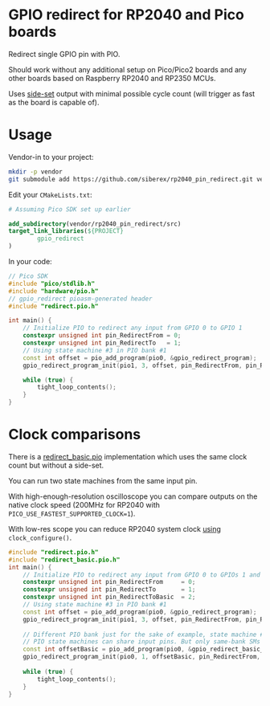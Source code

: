# GPIO redirect for RP2040 and Pico boards

Redirect single GPIO pin with PIO.

Should work without any additional setup on Pico/Pico2 boards and any other boards based on Raspberry RP2040 and RP2350 MCUs.

Uses [side-set](https://datasheets.raspberrypi.com/rp2040/rp2040-datasheet.pdf#page=332&zoom=100,153,745) output with minimal possible cycle count (will trigger as fast as the board is capable of).


# Usage

Vendor-in to your project:

```bash
mkdir -p vendor
git submodule add https://github.com/siberex/rp2040_pin_redirect.git vendor/rp2040_pin_redirect
```

Edit your `CMakeLists.txt`:

```cmake
# Assuming Pico SDK set up earlier

add_subdirectory(vendor/rp2040_pin_redirect/src)
target_link_libraries(${PROJECT}
        gpio_redirect
)
```

In your code:

```c++
// Pico SDK
#include "pico/stdlib.h"
#include "hardware/pio.h"
// gpio_redirect pioasm-generated header
#include "redirect.pio.h"

int main() {
    // Initialize PIO to redirect any input from GPIO 0 to GPIO 1
    constexpr unsigned int pin_RedirectFrom = 0;
    constexpr unsigned int pin_RedirectTo   = 1;
    // Using state machine #3 in PIO bank #1
    const int offset = pio_add_program(pio0, &gpio_redirect_program);
    gpio_redirect_program_init(pio1, 3, offset, pin_RedirectFrom, pin_RedirectTo);

    while (true) {
        tight_loop_contents();
    }
}
```


# Clock comparisons

There is a [redirect_basic.pio](./src/redirect_basic.pio) implementation which uses the same clock count but without a side-set.

You can run two state machines from the same input pin.

With high-enough-resolution oscilloscope you can compare outputs on the native clock speed (200MHz for RP2040 with `PICO_USE_FASTEST_SUPPORTED_CLOCK=1`).

With low-res scope you can reduce RP2040 system clock [using](https://github.com/raspberrypi/pico-examples/blob/84e8d489ca321a4be90ee49e36dc29e5c645da08/clocks/hello_48MHz/hello_48MHz.c#L49) `clock_configure()`. 


```c++
#include "redirect.pio.h"
#include "redirect_basic.pio.h"
int main() {
    // Initialize PIO to redirect any input from GPIO 0 to GPIOs 1 and 2
    constexpr unsigned int pin_RedirectFrom     = 0;
    constexpr unsigned int pin_RedirectTo       = 1;
    constexpr unsigned int pin_RedirectToBasic  = 2;
    // Using state machine #3 in PIO bank #1
    const int offset = pio_add_program(pio0, &gpio_redirect_program);
    gpio_redirect_program_init(pio1, 3, offset, pin_RedirectFrom, pin_RedirectTo);
    
    // Different PIO bank just for the sake of example, state machine #1
    // PIO state machines can share input pins. But only same-bank SMs can share output pins
    const int offsetBasic = pio_add_program(pio0, &gpio_redirect_basic_program);
    gpio_redirect_program_init(pio0, 1, offsetBasic, pin_RedirectFrom, pin_RedirectToBasic);
    
    while (true) {
        tight_loop_contents();
    }
}
```
